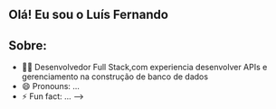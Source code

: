 ## Olá! Eu sou o Luís Fernando

## Sobre:
- 👨‍💻 Desenvolvedor Full Stack,com experiencia desenvolver APIs e gerenciamento na construção de banco de dados
- 😄 Pronouns: ...
- ⚡ Fun fact: ...
-->
